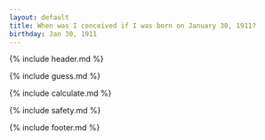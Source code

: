```yaml
---
layout: default
title: When was I conceived if I was born on January 30, 1911?
birthday: Jan 30, 1911
---
```


{% include header.md %}

{% include guess.md %}

{% include calculate.md %}

{% include safety.md %}

{% include footer.md %}



